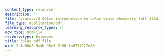 ```yaml
---
content_type: resource
description: ''
file: /courses/3-091sc-introduction-to-solid-state-chemistry-fall-2010/2e1e08d89a0b95e1910014677f027e80_FfBc3M5EaeU.pdf
file_type: application/pdf
learning_resource_types: []
ocw_type: OCWFile
resourcetype: Document
title: 3play pdf file
uid: 2e1e08d8-9a0b-95e1-9100-14677f027e80
---
```

